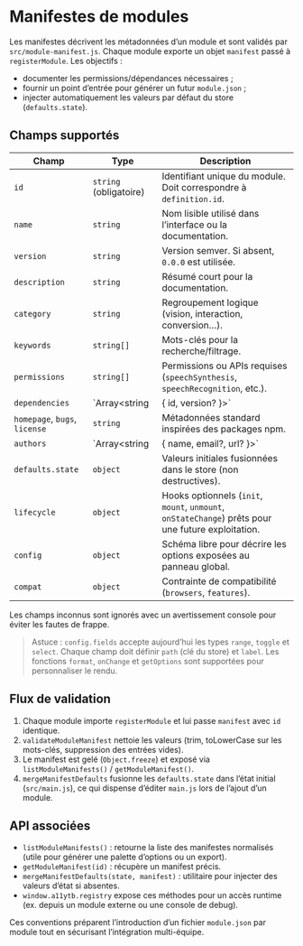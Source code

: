 # Manifestes de modules

Les manifestes décrivent les métadonnées d’un module et sont validés par `src/module-manifest.js`. Chaque module exporte un
objet `manifest` passé à `registerModule`. Les objectifs :

- documenter les permissions/dépendances nécessaires ;
- fournir un point d’entrée pour générer un futur `module.json` ;
- injecter automatiquement les valeurs par défaut du store (`defaults.state`).

## Champs supportés

| Champ | Type | Description |
| --- | --- | --- |
| `id` | `string` (obligatoire) | Identifiant unique du module. Doit correspondre à `definition.id`. |
| `name` | `string` | Nom lisible utilisé dans l’interface ou la documentation. |
| `version` | `string` | Version semver. Si absent, `0.0.0` est utilisée. |
| `description` | `string` | Résumé court pour la documentation. |
| `category` | `string` | Regroupement logique (vision, interaction, conversion…). |
| `keywords` | `string[]` | Mots-clés pour la recherche/filtrage. |
| `permissions` | `string[]` | Permissions ou APIs requises (`speechSynthesis`, `speechRecognition`, etc.). |
| `dependencies` | `Array<string | { id, version? }>` | Dépendances vers d’autres modules. |
| `homepage`, `bugs`, `license` | `string` | Métadonnées standard inspirées des packages npm. |
| `authors` | `Array<string | { name, email?, url? }>` | Liste des personnes responsables. |
| `defaults.state` | `object` | Valeurs initiales fusionnées dans le store (non destructives). |
| `lifecycle` | `object` | Hooks optionnels (`init`, `mount`, `unmount`, `onStateChange`) prêts pour une future exploitation. |
| `config` | `object` | Schéma libre pour décrire les options exposées au panneau global. |
| `compat` | `object` | Contrainte de compatibilité (`browsers`, `features`). |

Les champs inconnus sont ignorés avec un avertissement console pour éviter les fautes de frappe.

> Astuce : `config.fields` accepte aujourd’hui les types `range`, `toggle` et `select`. Chaque champ doit définir `path` (clé du
> store) et `label`. Les fonctions `format`, `onChange` et `getOptions` sont supportées pour personnaliser le rendu.

## Flux de validation

1. Chaque module importe `registerModule` et lui passe `manifest` avec `id` identique.
2. `validateModuleManifest` nettoie les valeurs (trim, toLowerCase sur les mots-clés, suppression des entrées vides).
3. Le manifest est gelé (`Object.freeze`) et exposé via `listModuleManifests()` / `getModuleManifest()`.
4. `mergeManifestDefaults` fusionne les `defaults.state` dans l’état initial (`src/main.js`), ce qui dispense d’éditer `main.js`
   lors de l’ajout d’un module.

## API associées

- `listModuleManifests()` : retourne la liste des manifestes normalisés (utile pour générer une palette d’options ou un export).
- `getModuleManifest(id)` : récupère un manifest précis.
- `mergeManifestDefaults(state, manifest)` : utilitaire pour injecter des valeurs d’état si absentes.
- `window.a11ytb.registry` expose ces méthodes pour un accès runtime (ex. depuis un module externe ou une console de debug).

Ces conventions préparent l’introduction d’un fichier `module.json` par module tout en sécurisant l’intégration multi-équipe.
